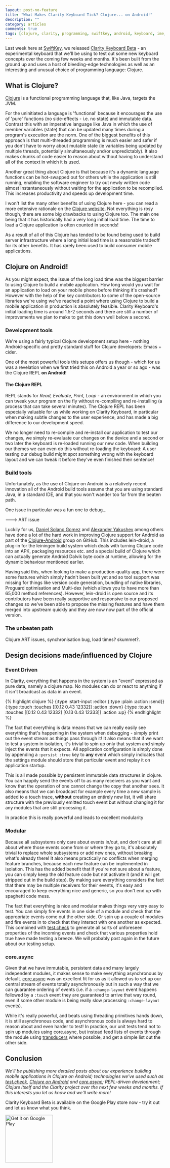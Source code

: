 ```yaml
---
layout: post-no-feature
title: "What Makes Clarity Keyboard Tick? Clojure... on Android!"
description: ""
category: articles
comments: true
tags: [clojure, clarity, programming, swiftkey, android, keyboard, ime, java, lein-droid, async]
---
```


Last week here at [SwiftKey](http://swiftkey.com), we released [Clarity Keyboard Beta](https://play.google.com/store/apps/details?id=com.swiftkey.clarity.keyboard&referrer=utm_source%3Dadamblog%26utm_medium%3Dblog%26utm_content%3Dprogrammingpost) - an experimental keyboard that we'll be using to test out some new keyboard concepts over the coming few weeks and months. It's been built from the ground up and uses a host of bleeding-edge technologies as well as an interesting and unusual choice of programming language: Clojure.

## What is Clojure?
[Clojure](http://clojure.org/) is a functional programming language that, like Java, targets the JVM. 

For the uninitiated a language is 'functional' because it encourages the use of 'pure' functions (no side-effects - i.e. no state) and immutable data. Contrast this with an imperative language like Java in which the use of member variables (state) that can be updated many times during a program's execution are the norm. One of the biggest benefits of this approach is that multi-threaded programming is much easier and safer if you don't have to worry about mutable state (ie variables being updated by multiple threads, potentially simultaneously and/or unpredictably). It also makes chunks of code easier to reason about without having to understand all of the context in which it is used. 

Another great thing about Clojure is that because it's a dynamic language functions can be hot-swapped out for others while the application is still running, enabling the software engineer to try out newly written code almost instantaneously without waiting for the application to be recompiled. This increases productivity and speeds up development time.

I won't list the many other benefits of using Clojure here - you can read a more extensive rationale on the [Clojure website](clojure.org/rationale). Not everything is rosy though, there are some big drawbacks to using Clojure too. The main one being that it has historically had a very long initial load time. The time to load a Clojure application is often counted in seconds!

As a result of all of this Clojure has tended to be found being used to build server infrastructure where a long initial load time is a reasonable tradeoff for its other benefits. It has rarely been used to build consumer mobile applications.

## Clojure on Android!

As you might expect, the issue of the long load time was the biggest barrier to using Clojure to build a mobile application. How long would you wait for an application to load on your mobile phone before thinking it's crashed? However with the help of the key contributors to some of the open-source libraries we're using we've reached a point where using Clojure to build a mobile application in production is absolutely feasible. Clarity Keyboard's initial loading time is around 1.5-2 seconds and there are still a number of improvements we plan to make to get this down well below a second.

### Development tools

We're using a fairly typical Clojure development setup here - nothing Android-specific and pretty standard stuff for Clojure developers: Emacs + cider.

One of the most powerful tools this setups offers us though - which for us was a revelation when we first tried this on Android a year or so ago - was the Clojure REPL **on Android**!

#### The Clojure REPL

REPL stands for *Read, Evaluate, Print, Loop* - an environment in which you can tweak your program on the fly without re-compiling and re-installing (a process that can take several minutes). The Clojure REPL has been especially valuable for us while working on Clarity Keyboard, in particular when making subtle changes to the user experience, and has made a big difference to our development speed.

We no longer need to re-compile and re-install our application to test our changes, we simply re-evaluate our changes on the device and a second or two later the keyboard is re-loaded running our new code. When building our themes we can even do this without re-loading the keyboard: A user testing our debug build might spot something wrong with the keyboard layout and we can tweak it before they've even finished their sentence!

### Build tools

Unfortunately, as the use of Clojure on Android is a relatively recent innovation all of the Android build tools assume that you are using standard Java, in a standard IDE, and that you won't wander too far from the beaten path.

One issue in particular was a fun one to debug...

---> ART issue

Luckily for us, [Daniel Solano Gomez](https://github.com/sattvik) and [Alexander Yakushev](https://github.com/alexander-yakushev) among others have done a lot of the hard work in improving Clojure support for Android as part of the [Clojure-Android](http://clojure-android.info) group on GitHub. This includes lein-droid, a plug-in for the leiningen build system which deals with turning Clojure code into an APK, packaging resources etc. and a special build of Clojure which can actually generate Android Dalvik byte code at runtime, allowing for the dynamic behaviour mentioned earlier.

Having said this, when looking to make a production-quality app, there were some features which simply hadn't been built yet and so tool support was missing for things like version code generation, bundling of native libraries, Proguard optimisation and Multi-dex (which allows you to have more than 65,000 method references). However, lein-droid is open source and its contributors have been really supportive and responsive to our proposed changes so we've been able to propose the missing features and have them merged into upstream quickly and they are now now part of the official version.

### The unbeaten path

Clojure ART issues, synchronisation bug, load times? skummet?.



## Design decisions made/influenced by Clojure

### Event Driven
In Clarity, everything that happens in the system is an "event" expressed as pure data, namely a clojure map. No modules can do or react to anything if it isn't broadcast as data in an event.

{% highlight clojure %}
{:type :start-input :editor {:type :plain :action :send}}
{:type :touch :touches [[0.12 0.43 12332]] :action :down}
{:type :touch :touches [[0.12 0.43 12332] [0.13 0.43 12333]] :action :up}
{% endhighlight %}

The fact that everything is data means that we can really easily see everything that's happening in the system when debugging - simply print out the event stream as things pass through it! It also means that if we want to test a system in isolation, it's trivial to spin up only that system and simply inject the events that it expects. All application configuration is simply done by appending a `:persist :true`  key to **any** event which simply indicates that the settings module should store that particular event and replay it on application startup.

This is all made possible by persistent immutable data structures in clojure. You can happily send the events off to as many receivers as you want and know that the operation of one cannot change the copy that another sees. It also means that we can broadcast for example every time a new sample is added to a touch trace, **without** creating an entirely new list, it will share structure with the previously emitted touch event but without changing it for any modules that are still processing it.

In practice this is really powerful and leads to excellent modularity

### Modular

Because all subsystems only care about events in/out, and don't care at all about where those events come from or where they go to, it's absolutely trivial to replace whole subsystems or add new ones, without breaking what's already there! It also means practically no conflicts when merging feature branches, because each new feature can be implemented in isolation. This has the added benefit that if you're not sure about a feature, you can simply keep the old feature code but not activate it (and it will get stripped out in the build step). By making sure everything considers the fact that there may be multiple receivers for their events, it's easy and encouraged to keep everything nice and generic, so you don't end up with spaghetti code mess.

The fact that everything is nice and modular makes things very very easy to test. You can simply fire events in one side of a module and check that the appropriate events come out the other side. Or spin up a couple of modules and fire events in to check that they interact with one another as expected. This combined with [test.check](https://github.com/clojure/test.check) to generate all sorts of unforeseen properties of the incoming events and check that various properties hold true have made testing a breeze. We will probably post again in the future about our testing setup.

### core.async

Given that we have immutable, persistent data and many largely independent modules, it makes sense to make everything asynchronous by default. [core.async](https://github.com/clojure/core.async) was an excellent fit for us as it allowed us to set up our central stream of events totally asynchronously but in such a way that we can guarantee ordering of events (i.e. if a `:change-layout` event happens followed by a `:touch` event they are guaranteed to arrive that way round, even if some other module is being really slow processing `:change-layout` events).

While it's really powerful, and beats using threading primitives hands down, it is still asynchronous code, and asynchronous code is always hard to reason about and even harder to test! In practice, our unit tests tend not to spin up modules using core.async, but instead feed lists of events through the module using [transducers](http://clojure.org/transducers) where possible, and get a simple list out the other side.

## Conclusion

*We'll be publishing more detailed posts about our experience building mobile applications in Clojure on Android; technologies we've used such as [test.check](https://github.com/clojure/test.check), [Clojure on Android](http://clojure-android.info/) and [core.async](https://github.com/clojure/core.async); REPL-driven development; Clojure itself and the Clarity project over the next few weeks and months. If this interests you let us know and we'll write more!*

Clarity Keyboard Beta is available on the Google Play store now - try it out and let us know what you think.

<a href="https://play.google.com/store/apps/details?id=com.swiftkey.clarity.keyboard&referrer=utm_source%3Dadamblog%26utm_medium%3Dblog%26utm_content%3Dprogrammingpost">
<img alt="Get it on Google Play" style="width:150px" src="https://developer.android.com/images/brand/en_generic_rgb_wo_45.png" />
</a>



